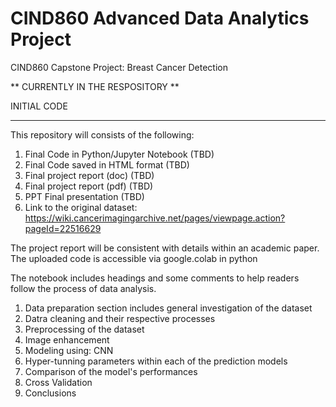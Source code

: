 # CIND860 Advanced Data Analytics Project
CIND860 Capstone Project: Breast Cancer Detection

** CURRENTLY IN THE RESPOSITORY **

INITIAL CODE

---------------------------------------------------------------------------

This repository will consists of the following:
1. Final Code in Python/Jupyter Notebook (TBD)
2. Final Code saved in HTML format (TBD)
3. Final project report (doc) (TBD)
4. Final project report (pdf) (TBD)
5. PPT Final presentation (TBD)
6. Link to the original dataset: https://wiki.cancerimagingarchive.net/pages/viewpage.action?pageId=22516629

The project report will be consistent with details within an academic paper.
The uploaded code is accessible via google.colab in python


The notebook includes headings and some comments to help readers follow the process of data analysis.
1. Data preparation section includes general investigation of the dataset
2. Datra cleaning and their respective processes
3. Preprocessing of the dataset 
4. Image enhancement
5. Modeling using: CNN
6. Hyper-tunning parameters within each of the prediction models
7. Comparison of the model's performances
8. Cross Validation
9. Conclusions
